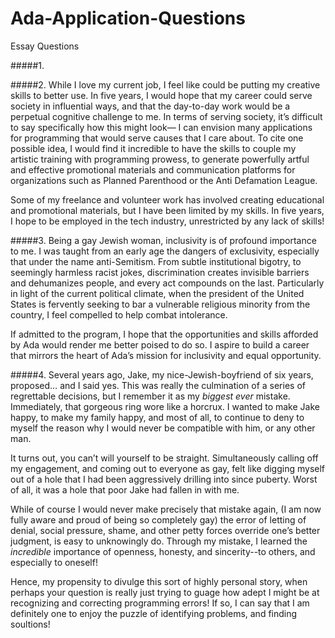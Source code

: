 # Ada-Application-Questions
Essay Questions

#####1. 

#####2.
While I love my current job, I feel like could be putting my creative skills to better use.
In five years, I would hope that my career could serve society in influential ways, 
and that the day-to-day work would be a perpetual cognitive challenge to me.
In terms of serving society, it’s difficult to say specifically how this might look—
I can envision many applications for programming that would serve causes that I care about. 
To cite one possible idea, I would find it incredible to have the skills to couple my 
artistic training with programming prowess, to generate powerfully artful and effective promotional materials and communication
platforms for organizations such as Planned Parenthood or the Anti Defamation League.

Some of my freelance and volunteer work has involved creating educational and promotional materials,
but I have been limited by my skills.
In five years, I hope to be employed in the tech industry, unrestricted by any lack of skills!

#####3. 
Being a gay Jewish woman, inclusivity is of profound importance to me. 
I was taught from an early age the dangers of exclusivity, especially that under the name anti-Semitism.
From subtle institutional bigotry, to seemingly harmless racist jokes, 
discrimination creates invisible barriers and dehumanizes people, and every act compounds on the last.
Particularly in light of the current political climate, when the president of the United States is fervently
seeking to bar a vulnerable religious minority from the country, I feel compelled to help combat intolerance.

If admitted to the program, I hope that the opportunities and skills afforded by Ada would render me better poised to do so.
I aspire to build a career that mirrors the heart of Ada’s mission for inclusivity and equal opportunity.

#####4.
Several years ago, Jake, my nice-Jewish-boyfriend of six years, proposed… and I said yes.
This was really the culmination of a series of regrettable decisions, but I remember it as my _biggest ever_ mistake.
Immediately, that gorgeous ring wore like a horcrux.
I wanted to make Jake happy, to make my family happy, and most of all,
to continue to deny to myself the reason why I would never be compatible with him, or any other man.

It turns out, you can’t will yourself to be straight. 
Simultaneously calling off my engagement, and coming out to everyone as gay, felt like digging myself out of a hole
that I had been aggressively drilling into since puberty. Worst of all, it was a hole that poor Jake had fallen in with me.

While of course I would never make precisely that mistake again, (I am now fully aware and proud of being so completely gay)
the error of letting of denial, social pressure, shame, and other petty forces override one’s better judgment, 
is easy to unknowingly do. Through my mistake, I learned the _incredible_ importance of openness, honesty, 
and sincerity--to others, and especially to oneself! 

Hence, my propensity to divulge this sort of highly personal story, when perhaps your question is really just trying to guage 
how adept I might be at recognizing and correcting programming errors! 
If so, I can say that I am definitely one to enjoy the puzzle of identifying problems, and finding soultions! 
